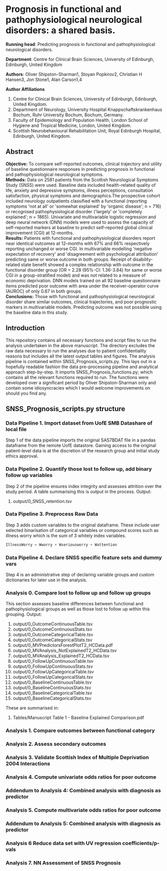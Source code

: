 # Prognosis in functional and pathophysiological neurological disorders: a shared basis.

**Running head**: Predicting prognosis in functional and pathophysiological neurological disorders.

**Department**: Centre for Clinical Brain Sciences, University of Edinburgh, Edinburgh, United Kingdom

**Authors**: Oliver Shipston-Sharman1, Stoyan Popkirov2, Christian H Hansen3, Jon Stone1, Alan Carson1,4

**Author Affiliations**
1. Centre for Clinical Brain Sciences, University of Edinburgh, Edinburgh, United Kingdom.
2. Department of Neurology, University Hospital Knappschaftskrankenhaus Bochum, Ruhr University Bochum, Bochum, Germany.
3. Faculty of Epidemiology and Population Health, London School of Hygiene and Tropical Medicine, London, United Kingdom.
4. Scottish Neurobehavioural Rehabilitation Unit, Royal Edinburgh Hospital, Edinburgh, United Kingdom.

## Abstract
**Objective:** To compare self-reported outcomes, clinical trajectory and utility of baseline questionnaire responses in predicting prognosis in functional and pathophysiological neurological symptoms.  
**Methods:** Data on 2581 patients from the Scottish Neurological Symptoms Study (SNSS) were used. Baseline data included health-related quality of life, anxiety and depressive symptoms, illness perceptions, consultation satisfaction, physical symptoms and demographics.The prospective cohort included neurology outpatients classified with a functional (reporting symptoms &#39;not at all&#39; or &#39;somewhat explained&#39; by &#39;organic disease&#39;; n = 716) or recognised pathophysiological disorder (&#39;largely&#39; or &#39;completely explained&#39;; n = 1865). Univariate and multivariable logistic regression and deep neural network (DNN) models were used to assess the capacity of self-reported markers at baseline to predict self-reported global clinical improvement (CGI) at 12-months.  
**Results:** Patients with functional and pathophysiological disorders report near identical outcomes at 12-months with 67% and 66% respectively reporting unchanged or worse CGI. In multivariable modelling &#39;negative expectation of recovery&#39; and &#39;disagreement with psychological attribution&#39; predicting same or worse outcome in both groups. Receipt of disability-related state benefit showed a complex relationship with outcome in the functional disorder group (OR = 2.28 (95%-CI: 1.36-3.84) for same or worse CGI in a group-stratified model) and was not related to a measure of economic deprivation. DNN models trained on all 92 baseline questionnaire items predicted poor outcome with area under the receiver-operator curve (AUROC) of only 0.67 in both groups.  
**Conclusions:** Those with functional and pathophysiological neurological disorder share similar outcomes, clinical trajectories, and poor prognostic markers in multivariable models. Predicting outcome was not possible using the baseline data in this study.

## Introduction
This repository contains all necessary functions and script files to run the analysis undertaken in the above manuscript. The directory excludes the raw data necessary to run the analyses due to patient confidentiality reasons but includes all the latest output tables and figures. The analysis pipeline is contained within SNSS\_Prognosis\_scripts.py. This lays out in a hopefully readable fashion the data pre-processing pipeline and analytical approach step-by-step. It imports SNSS\_Prognosis\_functions.py; which contains all the relevant functions required to run. The functions were developed over a significant period by Oliver Shipston-Sharman only and contain some idiosyncracies which I would welcome improvements on should you find any.

## SNSS\_Prognosis\_scripts.py structure
### Data Pipeline 1. Import dataset from UofE SMB Datashare of local file
Step 1 of the data pipeline imports the original SAS7BDAT file in a pandas dataframe from
the remote UofE datastore. Gaining access to the original patient-level data is at
the discretion of the research group and initial study ethics approval.
### Data Pipeline 2. Quantify those lost to follow up, add binary follow up variables
Step 2 of the pipeline ensures index integrity and assesses attrition over the study period.
A table summarising this is output in the process.
Output:
1. output/0_SNSS_retention.tsv
### Data Pipeline 3. Preprocess Raw Data
Step 3 adds custom variables to the original dataframe. These include user selected binarisation
of categorical variables or compound scores such as illness worry which is the sum of 3
whitely index variables.  
```python
IllnessWorry = Wworry + Wseriousworry + Wattention
```
### Data Pipeline 4. Declare SNSS specific feature sets and dummy vars
Step 4 is an administrative step of declaring variable groups and custom dictionaries
for later use in the analysis.
### Analysis 0. Compare lost to follow up and follow up groups
This section assesses baseline differences between functional and pathophysiological groups as well as those lost to follow up within this grouping.
Output:
1. output/0_OutcomeContinuousTable.tsv
2. output/0_OutcomeContinuousStats.tsv
3. output/0_OutcomeCategoricalTable.tsv
4. output/0_OutcomeCategoricalStats.tsv
5. output/0_MVPredictorsForestPlotT2_HCData.pdf
6. output/0_MVAnalysis_NotExplainedT2_HCData.tsv
7. output/0_MVAnalysis_ExplainedT2_HCData.tsv
8. output/0_FollowUpContinuousTable.tsv
9. output/0_FollowUpContinuousStats.tsv
10. output/0_FollowUpCategoricalTable.tsv
11. output/0_FollowUpCategoricalStats.tsv
12. output/0_BaselineContinuousTable.tsv
13. output/0_BaselineContinuousStats.tsv
14. output/0_BaselineCategoricalTable.tsv
15. output/0_BaselineCategoricalStats.tsv

These are summarised in:
1. Tables/Manuscript Table 1 - Baseline Explained Comparison.pdf

### Analysis 1. Compare outcomes between functional category
### Analysis 2. Assess secondary outcomes
### Analysis 3. Validate Scottish Index of Multiple Deprivation 2004 Interactions
### Analysis 4. Compute univariate odds ratios for poor outcome
### Addendum to Analysis 4: Combined analysis with diagnosis as predictor
### Analysis 5. Compute multivariate odds ratios for poor outcome
### Addendum to Analysis 5: Combined analysis with diagnosis as predictor
### Analysis 6 Reduce data set with UV regression coefficients/p-vals
### Analysis 7. NN Assessment of SNSS Prognosis


```python

```
